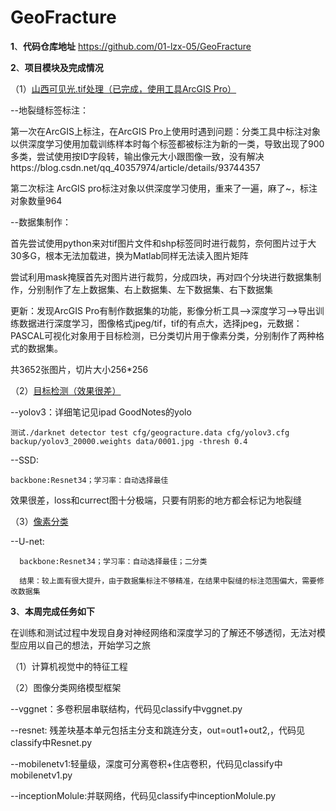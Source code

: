 # GeoFracture

**1**、**代码仓库地址**
https://github.com/01-lzx-05/GeoFracture

**2**、**项目模块及完成情况**

（1）<u>山西可见光.tif处理（已完成，使用工具ArcGIS Pro）</u>

  --地裂缝标签标注：
  
  第一次在ArcGIS上标注，在ArcGIS Pro上使用时遇到问题：分类工具中标注对象以供深度学习使用加载训练样本时每个标签都被标注为新的一类，导致出现了900多类，尝试使用按ID字段转，输出像元大小跟图像一致，没有解决https://blog.csdn.net/qq_40357974/article/details/93744357
     
  第二次标注 ArcGIS pro标注对象以供深度学习使用，重来了一遍，麻了~，标注对象数量964
      
  --数据集制作：
  
   首先尝试使用python来对tif图片文件和shp标签同时进行裁剪，奈何图片过于大30多G，根本无法加载进，换为Matlab同样无法读入图片矩阵
    
   尝试利用mask掩膜首先对图片进行裁剪，分成四块，再对四个分块进行数据集制作，分别制作了左上数据集、右上数据集、左下数据集、右下数据集
   
   更新：发现ArcGIS Pro有制作数据集的功能，影像分析工具-->深度学习-->导出训练数据进行深度学习，图像格式jpeg/tif，tif的有点大，选择jpeg，元数据：PASCAL可视化对象用于目标检测，已分类切片用于像素分类，分别制作了两种格式的数据集。
   
   共3652张图片，切片大小256*256
   
（2）<u>目标检测（效果很差）</u>

  --yolov3：详细笔记见ipad GoodNotes的yolo

    测试./darknet detector test cfg/geogracture.data cfg/yolov3.cfg backup/yolov3_20000.weights data/0001.jpg -thresh 0.4

  --SSD:
    
    backbone:Resnet34；学习率：自动选择最佳
    
   效果很差，loss和currect图十分极端，只要有阴影的地方都会标记为地裂缝
  
  
（3）<u>像素分类</u>
  
  --U-net:
  
      backbone:Resnet34；学习率：自动选择最佳；二分类
      
      结果：较上面有很大提升，由于数据集标注不够精准，在结果中裂缝的标注范围偏大，需要修改数据集
  
  
 **3**、**本周完成任务如下**
  
在训练和测试过程中发现自身对神经网络和深度学习的了解还不够透彻，无法对模型应用以自己的想法，开始学习之旅
  
（1）计算机视觉中的特征工程
  
（2）图像分类网络模型框架
 
 --vggnet：多卷积层串联结构，代码见classify中vggnet.py
 
 --resnet: 残差块基本单元包括主分支和跳连分支，out=out1+out2,，代码见classify中Resnet.py
 
 --mobilenetv1:轻量级，深度可分离卷积+住店卷积，代码见classify中mobilenetv1.py
 
 --inceptionMolule:并联网络，代码见classify中inceptionMolule.py
 
 
  
